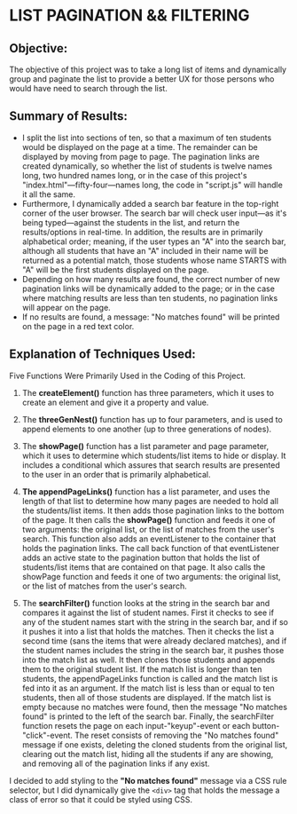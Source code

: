 # LIST PAGINATION && FILTERING

## Objective: 
The objective of this project was to take a long list of items and dynamically group and paginate the list to provide a better UX for those persons who would have need to search through the list.

## Summary of Results:
* I split the list into sections of ten, so that a maximum of ten students would be displayed on the page at a time. The remainder can be displayed by moving from page to page. The pagination links are created dynamically, so whether the list of students is twelve names long, two hundred names long, or in the case of this project's "index.html"—fifty-four—names long, the code in "script.js" will handle it all the same.
* Furthermore, I dynamically added a search bar feature in the top-right corner of the user browser. The search bar will check user input—as it's being typed—against the students in the list, and return the results/options in real-time. In addition, the results are in primarily alphabetical order; meaning, if the user types an "A" into the search bar, although all students that have an "A" included in their name will be returned as a potential match, those students whose name STARTS with "A" will be the first students displayed on the page.
* Depending on how many results are found, the correct number of new pagination links will be dynamically added to the page; or in the case where matching results are less than ten students, no pagination links will appear on the page.
* If no results are found, a message: "No matches found" will be printed on the page in a red text color.

## Explanation of Techniques Used:
Five Functions Were Primarily Used in the Coding of this Project.
<!-- The first two of the five are used primarily for refactoring purposes. -->
1. The **createElement()** function has three parameters, which it uses to create an element and give it a property and value.
2. The **threeGenNest()** function has up to four parameters, and is used to append elements to one another (up to three generations of nodes).

3. The **showPage()** function has a list parameter and page parameter, which it uses to determine which students/list items to hide or display. It includes a conditional which assures that search results are presented to the user in an order that is primarily alphabetical.
4. **The appendPageLinks()** function has a list parameter, and uses the length of that list to determine how many pages are needed to hold all the students/list items. It then adds those pagination links to the bottom of the page. It then calls the **showPage()** function and feeds it one of two arguments: the original list, or the list of matches from the user's search. This function also adds an eventListener to the container that holds the pagination links. The call back function of that eventListener adds an active state to the pagination button that holds the list of students/list items that are contained on that page. It also calls the showPage function and feeds it one of two arguments: the original list, or the list of matches from the user's search.
5. The **searchFilter()** function looks at the string in the search bar and compares it against the list of student names. First it checks to see if any of the student names start with the string in the search bar, and if so it pushes it into a list that holds the matches. Then it checks the list a second time (sans the items that were already declared matches), and if the student names includes the string in the search bar, it pushes those into the match list as well. It then clones those students and appends them to the original student list. If the match list is longer than ten students, the appendPageLinks function is called and the match list is fed into it as an argument. If the match list is less than or equal to ten students, then all of those students are displayed. If the match list is empty because no matches were found, then the message "No matches found" is printed to the left of the search bar. Finally, the searchFilter function resets the page on each input-"keyup"-event or each button-"click"-event. The reset consists of removing the "No matches found" message if one exists, deleting the cloned students from the original list, clearing out the match list, hiding all the students if any are showing, and removing all of the pagination links if any exist.

I decided to add styling to the **"No matches found"** message via a CSS rule selector, but I did dynamically give the `<div>` tag that holds the message a class of error so that it could be styled using CSS.


